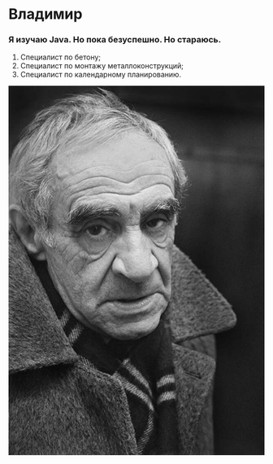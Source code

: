 # **Владимир**

### Я изучаю Java. Но пока безуспешно. Но стараюсь.

1. Специалист по бетону;
2. Специалист по монтажу металлоконструкций;
3. Специалист по календарному планированию.

![](img/bp.jpeg)